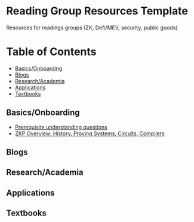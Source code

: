 # Reading Group Resources Template
Resources for readings groups (ZK, Defi/MEV, security, public goods)

Table of Contents
=================
* [Basics/Onboarding](#basics/onboarding)
* [Blogs](#blogs)
* [Research/Academia](#research/academia)
* [Applications](#applications)
* [Textbooks](#textbooks)
## Basics/Onboarding
- [Prerequisite understanding questions](https://0xparc.notion.site/Prerequisite-understanding-questions-c5ebb77a5cc049f39577ec9a7fb7b22c)
- [ZKP Overview: History, Proving Systems, Circuits, Compilers](https://zkp.science)
## Blogs
## Research/Academia
## Applications
## Textbooks
